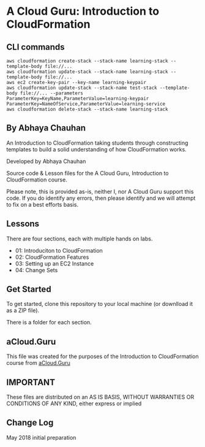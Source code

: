 # A Cloud Guru: Introduction to CloudFormation

## CLI commands
```
aws cloudformation create-stack --stack-name learning-stack --template-body file://...
aws cloudformation update-stack --stack-name learning-stack --template-body file://...
aws ec2 create-key-pair --key-name learning-keypair
aws cloudformation update-stack --stack-name test-stack --template-body file://... --parameters ParameterKey=KeyName,ParameterValue=learning-keypair ParameterKey=NameOfService,ParameterValue=learning-service
aws cloudformation delete-stack --stack-name learning-stack
```
## By Abhaya Chauhan

An Introduction to CloudFormation taking students through constructing templates to build a solid understanding of how CloudFormation works.
 
Developed by Abhaya Chauhan

Source code & Lesson files for the A Cloud Guru, Introduction to CloudFormation course.

Please note, this is provided as-is, neither I, nor A Cloud Guru support this code. If you do identify any errors, then please identify and we will attempt to fix on a best efforts basis.

## Lessons

There are four sections, each with multiple hands on labs.

- 01: Introduciton to CloudFormation
- 02: CloudFormation Features
- 03: Setting up an EC2 Instance
- 04: Change Sets

## Get Started

To get started, clone this repository to your local machine (or downlload it as a ZIP file).

There is a folder for each section.

## aCloud.Guru
This file was created for the purposes of the Introduction to CloudFormation course from [aCloud.Guru](https://acloud.guru)

## IMPORTANT
These files are distributed on an AS IS BASIS, WITHOUT WARRANTIES OR CONDITIONS OF ANY KIND, either express or implied

## Change Log 
May 2018 initial preparation
